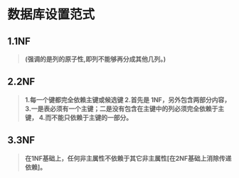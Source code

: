 # 数据库设置范式

## 1.1NF

> **(强调的是列的原子性,即列不能够再分成其他几列。)**

## 2.2NF

> **1.每一个键都完全依赖主键或候选键
> 	2.首先是 1NF，另外包含两部分内容，
> 	3.一是表必须有一个主键；二是没有包含在主键中的列必须完全依赖于主键，
> 	4.而不能只依赖于主键的一部分。**

## 3.3NF

> **在1NF基础上，任何非主属性不依赖于其它非主属性[在2NF基础上消除传递依赖]。**

